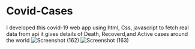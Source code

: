 # Covid-Cases
I developed this covid-19 web app using html, Css, javascript to fetch real data from api it gives details of Death, Recoverd,and Active cases around the world
![Screenshot (162)](https://user-images.githubusercontent.com/89378352/130758128-72005a7b-f916-4f2b-ac84-b9324627975d.png)
     ![Screenshot (163)](https://user-images.githubusercontent.com/89378352/130758265-38a9d057-630a-40a4-bfe5-f79abd3abd13.png)
